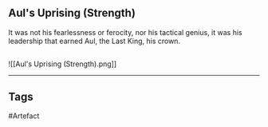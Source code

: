 ## Aul's Uprising (Strength)
It was not his fearlessness or ferocity, nor his tactical genius,
it was his leadership that earned Aul, the Last King, his crown.
## 
![[Aul's Uprising (Strength).png]]

---
## Tags
#Artefact